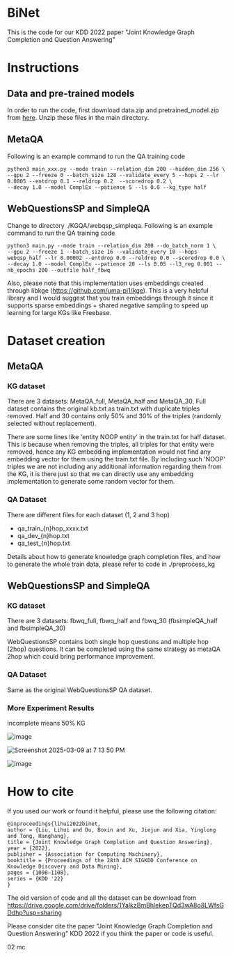 
# BiNet
This is the code for our KDD 2022 paper "Joint Knowledge Graph Completion and Question Answering"

# Instructions

## Data and pre-trained models

In order to run the code, first download data.zip and pretrained_model.zip from [here](https://drive.google.com/drive/folders/1pciDTdnz8gSe6Y4bphPR5sPE6akU5Qp1?usp=share_link). Unzip these files in the main directory.

## MetaQA

Following is an example command to run the QA training code

```
python3 main_xxx.py --mode train --relation_dim 200 --hidden_dim 256 \
--gpu 2 --freeze 0 --batch_size 128 --validate_every 5 --hops 2 --lr 0.0005 --entdrop 0.1 --reldrop 0.2  --scoredrop 0.2 \
--decay 1.0 --model ComplEx --patience 5 --ls 0.0 --kg_type half
```

## WebQuestionsSP and SimpleQA

Change to directory ./KGQA/webqsp_simpleqa. Following is an example command to run the QA training code
```
python3 main.py --mode train --relation_dim 200 --do_batch_norm 1 \
--gpu 2 --freeze 1 --batch_size 16 --validate_every 10 --hops webqsp_half --lr 0.00002 --entdrop 0.0 --reldrop 0.0 --scoredrop 0.0 \
--decay 1.0 --model ComplEx --patience 20 --ls 0.05 --l3_reg 0.001 --nb_epochs 200 --outfile half_fbwq
```

Also, please note that this implementation uses embeddings created through libkge (https://github.com/uma-pi1/kge). This is a very helpful library and I would suggest that you train embeddings through it since it supports sparse embeddings + shared negative sampling to speed up learning for large KGs like Freebase.

# Dataset creation

## MetaQA

### KG dataset

There are 3 datasets: MetaQA_full, MetaQA_half and MetaQA_30. Full dataset contains the original kb.txt as train.txt with duplicate triples removed. Half and 30 contains only 50% and 30% of the triples (randomly selected without replacement). 

There are some lines like 'entity NOOP entity' in the train.txt for half dataset. This is because when removing the triples, all triples for that entity were removed, hence any KG embedding implementation would not find any embedding vector for them using the train.txt file. By including such 'NOOP' triples we are not including any additional information regarding them from the KG, it is there just so that we can directly use any embedding implementation to generate some random vector for them.

### QA Dataset

There are different files for each dataset (1, 2 and 3 hop)
- qa_train_{n}hop_xxxx.txt
- qa_dev_{n}hop.txt
- qa_test_{n}hop.txt

Details about how to generate knowledge graph completion files, and how to generate the whole train data, please refer to code in ./preprocess_kg

## WebQuestionsSP and SimpleQA

### KG dataset

There are 3 datasets: fbwq_full, fbwq_half and fbwq_30 (fbsimpleQA_half and fbsimpleQA_30)

WebQuestionsSP contains both single hop questions and multiple hop (2hop) questions. It can be completed using the same strategy as metaQA 2hop which could bring performance improvement. 

### QA Dataset

Same as the original WebQuestionsSP QA dataset.

### More Experiment Results

incomplete means 50% KG

![image](https://github.com/user-attachments/assets/ef96d90c-eb2e-4756-9e3c-94a57855d7e8)

![Screenshot 2025-03-09 at 7 13 50 PM](https://github.com/user-attachments/assets/86b531cb-6722-45de-a9b2-b5167a6a0377)

![image](https://github.com/user-attachments/assets/80f6d6c4-074c-496c-a3e8-4ea0b3c40be9)

<!--- Hic-KGQA: Improving multi-hop question answering over knowledge graph via hypergraph and inference chain -->

# How to cite

If you used our work or found it helpful, please use the following citation:

```
@inproceedings{lihui2022binet,
author = {Liu, Lihui and Du, Boxin and Xu, Jiejun and Xia, Yinglong and Tong, Hanghang},
title = {Joint Knowledge Graph Completion and Question Answering},
year = {2022},
publisher = {Association for Computing Machinery},
booktitle = {Proceedings of the 28th ACM SIGKDD Conference on Knowledge Discovery and Data Mining},
pages = {1098–1108},
series = {KDD '22}
}
```





The old version of code and all the dataset can be download from https://drive.google.com/drive/folders/1YalkzBmBhlekepTQd3wA8o8LWfsGDdhp?usp=sharing


Please consider cite the paper "Joint Knowledge Graph Completion and Question Answering" KDD 2022 if you think the paper or code is useful.

02 mc
